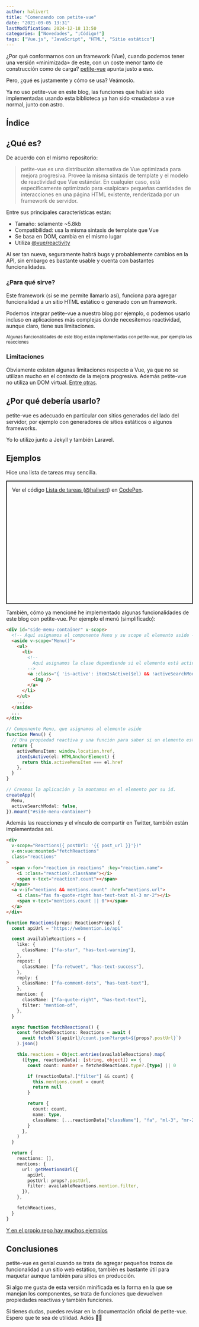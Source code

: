 ```yaml
---
author: halivert
title: "Comenzando con petite-vue"
date: "2021-09-05 13:31"
lastModification: 2024-12-18 13:50
categories: ["Novedades", "¡Código!"]
tags: ["Vue.js", "JavaScript", "HTML", "Sitio estático"]
---
```


¿Por qué conformarnos con un framework (Vue), cuando podemos tener una
versión «minimizada» de este, con un coste menor tanto de construcción como de
carga? [petite-vue](https://github.com/vuejs/petite-vue) apunta justo a eso.

Pero, ¿qué es justamente y cómo se usa? Veámoslo.

<!-- Seguir leyendo -->

<div class="notification">

Ya no uso petite-vue en este blog, las funciones que habían sido implementadas
usando esta biblioteca ya han sido «mudadas» a vue normal, junto con astro.

</div>

## Índice

## ¿Qué es?

De acuerdo con el mismo repositorio:

> petite-vue es una distribución alternativa de Vue optimizada para mejora
> progresiva. Provee la misma sintaxis de template y el modelo de reactividad
> que Vue estándar. En cualquier caso, está específicamente optimizado para
> «salpicar» pequeñas cantidades de interacciones en una página HTML existente,
> renderizada por un framework de servidor.

Entre sus principales características están:

- Tamaño: solamente ~5.8kb
- Compatibilidad: usa la misma sintaxis de template que Vue
- Se basa en DOM, cambia en el mismo lugar
- Utiliza [@vue/reactivity](https://www.npmjs.com/package/@vue/reactivity)

Al ser tan nueva, seguramente habrá bugs y probablemente cambios en la API, sin
embargo es bastante usable y cuenta con bastantes funcionalidades.

### ¿Para qué sirve?

Este framework (si se me permite llamarlo así), funciona para agregar
funcionalidad a un sitio HTML estático o generado con un framework.

Podemos integrar petite-vue a nuestro blog por ejemplo, o podemos usarlo incluso
en aplicaciones más complejas donde necesitemos reactividad, aunque claro, tiene
sus limitaciones.

<small>

Algunas funcionalidades de este blog están implementadas con petite-vue, por
ejemplo las reacciones

</small>

### Limitaciones

Obviamente existen algunas limitaciones respecto a Vue, ya que no se utilizan
mucho en el contexto de la mejora progresiva. Además petite-vue no utiliza un
DOM virtual. [Entre otras](https://github.com/vuejs/petite-vue#not-supported).

## ¿Por qué debería usarlo?

petite-vue es adecuado en particular con sitios generados del lado del servidor,
por ejemplo con generadores de sitios estáticos o algunos frameworks.

Yo lo utilizo junto a Jekyll y también Laravel.

## Ejemplos

Hice una lista de tareas muy sencilla.

<p
  class="codepen flex mb-4"
  data-height="500"
  data-default-tab="js,result"
  data-slug-hash="mdwroKe"
  data-user="halivert"
  style="height: 300px; align-items: center; justify-content: center; border: 2px solid; margin: 1em 0; padding: 1em;"
>
  <span>
    Ver el código
    <a href="https://codepen.io/halivert/pen/mdwroKe">
      Lista de tareas
    </a>
    (<a href="https://codepen.io/halivert">@halivert</a>)
    en <a href="https://codepen.io">CodePen</a>.
  </span>
</p>
<script async src="https://cpwebassets.codepen.io/assets/embed/ei.js"></script>

También, cómo ya mencioné he implementado algunas funcionalidades de este blog
con petite-vue. Por ejemplo el menú (simplificado):

```html
<div id="side-menu-container" v-scope>
  <!-- Aquí asignamos el componente Menu y su scope al elemento aside -->
  <aside v-scope="Menu()">
    <ul>
      <li>
        <!--
          Aquí asignamos la clase dependiendo si el elemento está activo
        -->
        <a :class="{ 'is-active': itemIsActive($el) && !activeSearchModal }">
          <img />
        </a>
      </li>
    </ul>
    ...
  </aside>
  ...
</div>
```

```ts
// Componente Menu, que asignamos al elemento aside
function Menu() {
  // Una propiedad reactiva y una función para saber si un elemento está activo
  return {
    activeMenuItem: window.location.href,
    itemIsActive(el: HTMLAnchorElement) {
      return this.activeMenuItem === el.href
    },
  }
}

// Creamos la aplicación y la montamos en el elemento por su id.
createApp({
  Menu,
  activeSearchModal: false,
}).mount("#side-menu-container")
```

Además las reacciones y el vínculo de compartir en Twitter, también están
implementadas así.

```html
<div
  v-scope="Reactions({ postUrl: '{{ post_url }}'})"
  v-on:vue:mounted="fetchReactions"
  class="reactions"
>
  <span v-for="reaction in reactions" :key="reaction.name">
    <i :class="reaction?.className"></i>
    <span v-text="reaction?.count"></span>
  </span>
  <a v-if="mentions && mentions.count" :href="mentions.url">
    <i class="fas fa-quote-right has-text-text ml-3 mr-2"></i>
    <span v-text="mentions.count || 0"></span>
  </a>
</div>
```

```ts
function Reactions(props: ReactionsProps) {
  const apiUrl = "https://webmention.io/api"

  const availableReactions = {
    like: {
      className: ["fa-star", "has-text-warning"],
    },
    repost: {
      className: ["fa-retweet", "has-text-success"],
    },
    reply: {
      className: ["fa-comment-dots", "has-text-text"],
    },
    mention: {
      className: ["fa-quote-right", "has-text-text"],
      filter: "mention-of",
    },
  }

  async function fetchReactions() {
    const fetchedReactions: Reactions = await (
      await fetch(`${apiUrl}/count.json?target=${props?.postUrl}`)
    ).json()

    this.reactions = Object.entries(availableReactions).map(
      ([type, reactionData]: [string, object]) => {
        const count: number = fetchedReactions.type?.[type] || 0

        if (reactionData?.["filter"] && count) {
          this.mentions.count = count
          return null
        }

        return {
          count: count,
          name: type,
          className: [...reactionData["className"], "fa", "ml-3", "mr-2"],
        }
      },
    )
  }

  return {
    reactions: [],
    mentions: {
      url: getMentionsUrl({
        apiUrl,
        postUrl: props?.postUrl,
        filter: availableReactions.mention.filter,
      }),
    },

    fetchReactions,
  }
}
```

[Y en el propio repo hay muchos
ejemplos](https://github.com/vuejs/petite-vue/tree/main/examples)

## Conclusiones

petite-vue es genial cuando se trata de agregar pequeños trozos de funcionalidad
a un sitio web estático, también es bastante útil para maquetar aunque también
para sitios en producción.

Si algo me gusta de esta versión minificada es la forma en la que se manejan los
componentes, se trata de funciones que devuelven propiedades reactivas y también
funciones.

Si tienes dudas, puedes revisar en la documentación oficial de petite-vue.
Espero que te sea de utilidad. Adiós 👋🏽
